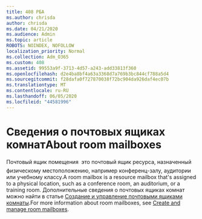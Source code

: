 ```yaml
---
title: 408 РБА
ms.author: chrisda
author: chrisda
ms.date: 04/21/2020
ms.audience: Admin
ms.topic: article
ROBOTS: NOINDEX, NOFOLLOW
localization_priority: Normal
ms.collection: Adm_O365
ms.custom: 408
ms.assetid: 99553a9f-3713-4d57-a243-add33813f360
ms.openlocfilehash: d2e4ba8bf4a63a3368d7a769b3bc844cf788a5d4
ms.sourcegitcommit: f28dafa0f727870038f72bc904da926daf4ec07b
ms.translationtype: MT
ms.contentlocale: ru-RU
ms.lasthandoff: 06/05/2020
ms.locfileid: "44581996"
---
```

# <a name="about-room-mailboxes"></a><span data-ttu-id="4e2a3-102">Сведения о почтовых ящиках комнат</span><span class="sxs-lookup"><span data-stu-id="4e2a3-102">About room mailboxes</span></span>

<span data-ttu-id="4e2a3-103">Почтовый ящик помещения  это почтовый ящик ресурса, назначенный физическому местоположению, например конференц-залу, аудитории или учебному классу.</span><span class="sxs-lookup"><span data-stu-id="4e2a3-103">A room mailbox is a resource mailbox that's assigned to a physical location, such as a conference room, an auditorium, or a training room.</span></span> <span data-ttu-id="4e2a3-104">Дополнительные сведения о почтовых ящиках комнат можно найти в статье [Создание и управление почтовыми ящиками комнаты](https://go.microsoft.com/fwlink/p/?linkid=717533).</span><span class="sxs-lookup"><span data-stu-id="4e2a3-104">For more information about room mailboxes, see [Create and manage room mailboxes](https://go.microsoft.com/fwlink/p/?linkid=717533).</span></span>
